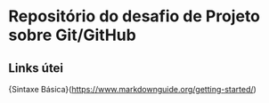 # Repositório do desafio  de Projeto sobre Git/GitHub

## Links útei


{Sintaxe Básica}(https://www.markdownguide.org/getting-started/)
